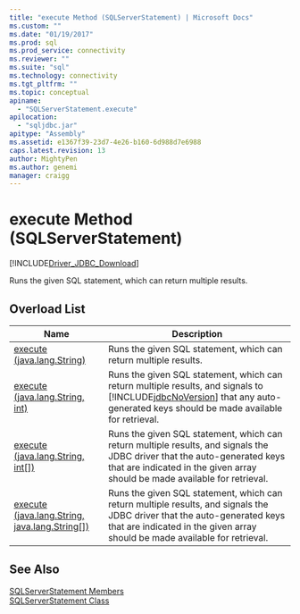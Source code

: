 ```yaml
---
title: "execute Method (SQLServerStatement) | Microsoft Docs"
ms.custom: ""
ms.date: "01/19/2017"
ms.prod: sql
ms.prod_service: connectivity
ms.reviewer: ""
ms.suite: "sql"
ms.technology: connectivity
ms.tgt_pltfrm: ""
ms.topic: conceptual
apiname: 
  - "SQLServerStatement.execute"
apilocation: 
  - "sqljdbc.jar"
apitype: "Assembly"
ms.assetid: e1367f39-23d7-4e26-b160-6d988d7e6988
caps.latest.revision: 13
author: MightyPen
ms.author: genemi
manager: craigg
---
```

# execute Method (SQLServerStatement)
[!INCLUDE[Driver_JDBC_Download](../../../includes/driver_jdbc_download.md)]

  Runs the given SQL statement, which can return multiple results.  
  
## Overload List  
  
|Name|Description|  
|----------|-----------------|  
|[execute (java.lang.String)](../../../connect/jdbc/reference/execute-method-java-lang-string-sqlserverstatement.md)|Runs the given SQL statement, which can return multiple results.|  
|[execute (java.lang.String, int)](../../../connect/jdbc/reference/execute-method-java-lang-string-int.md)|Runs the given SQL statement, which can return multiple results, and signals to [!INCLUDE[jdbcNoVersion](../../../includes/jdbcnoversion_md.md)] that any auto-generated keys should be made available for retrieval.|  
|[execute (java.lang.String, int&#91;&#93;)](../../../connect/jdbc/reference/execute-method-java-lang-string.md)|Runs the given SQL statement, which can return multiple results, and signals the JDBC driver that the auto-generated keys that are indicated in the given array should be made available for retrieval.|  
|[execute (java.lang.String, java.lang.String&#91;&#93;)](../../../connect/jdbc/reference/execute-method-java-lang-string-java-lang-string.md)|Runs the given SQL statement, which can return multiple results, and signals the JDBC driver that the auto-generated keys that are indicated in the given array should be made available for retrieval.|  
  
## See Also  
 [SQLServerStatement Members](../../../connect/jdbc/reference/sqlserverstatement-members.md)   
 [SQLServerStatement Class](../../../connect/jdbc/reference/sqlserverstatement-class.md)  
  
  
